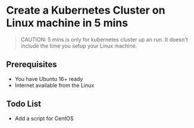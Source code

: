 # Create a Kubernetes Cluster on Linux machine in 5 mins

> CAUTION: 5 mins is only for kubernetes cluster up an run. It doesn't include the time you setup your Linux machine. 

## Prerequisites
* You have Ubuntu 16+ ready
* Internet available from the Linux 

## Todo List
* Add a script for CentOS





